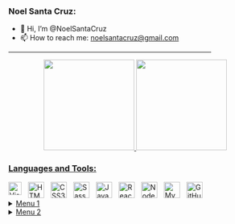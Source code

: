 ### Noel Santa Cruz:


- 👋 Hi, I’m @NoelSantaCruz
- 📫 How to reach me: noelsantacruz@gmail.com

<hr width="80%"/>

<div align="center">
  <a href="https://github.com/noelsantacruz">
  <img height="180em" src="https://github-readme-stats.vercel.app/api?username=noelsantacruz&show_icons=true&theme=dark&include_all_commits=true&count_private=true"/>
  <img height="180em" src="https://github-readme-stats.vercel.app/api/top-langs/?username=noelsantacruz&layout=compact&langs_count=7&theme=dark"/>
</div>


### Languages and Tools:

<img align="left" alt="Visual Studio Code" width="26px" src="https://cdn.jsdelivr.net/gh/devicons/devicon/icons/vscode/vscode-original.svg" style="padding-right:10px;" />
<img align="left" alt="HTML5" width="32px" src="https://cdn.jsdelivr.net/gh/devicons/devicon/icons/html5/html5-original.svg" style="padding-right:10px;" />
<img align="left" alt="CSS3" width="32px" src="https://cdn.jsdelivr.net/gh/devicons/devicon/icons/css3/css3-original.svg" style="padding-right:10px;" />
<img align="left" alt="Sass" width="32px" src="https://cdn.jsdelivr.net/gh/devicons/devicon/icons/sass/sass-original.svg" style="padding-right:10px;" />
<img align="left" alt="JavaScript" width="32px" src="https://cdn.jsdelivr.net/gh/devicons/devicon/icons/javascript/javascript-original.svg" style="padding-right:10px;" />
<img align="left" alt="React" width="32px" src="https://cdn.jsdelivr.net/gh/devicons/devicon/icons/react/react-original.svg" style="padding-right:10px;" />
<img align="left" alt="Node.js" width="32px" src="https://cdn.jsdelivr.net/gh/devicons/devicon/icons/nodejs/nodejs-original.svg" style="padding-right:10px;" />
<img align="left" alt="MySQL" width="32px" src="https://cdn.jsdelivr.net/gh/devicons/devicon/icons/mysql/mysql-original.svg" style="padding-right:10px;" />
<img align="left" alt="GitHub" width="32px" src="https://user-images.githubusercontent.com/3369400/139448065-39a229ba-4b06-434b-bc67-616e2ed80c8f.png" style="padding-right:10px;" />
<!--<img align="left" alt="Terminal" width="32px" src="./img/terminal-light.svg" />-->
<!--<img align="left" alt="Terminal" width="32px" src="./img/terminal-dark.svg" />-->

<br />
<br />

<details>
  <summary>Menu 1</summary>
    <p>1.</p>
    <p>2.</p>
    <p>3.</p>
    <p>4.</p>
</details>

<details>
  <summary>Menu 2</summary>
    <p>1.</p>
    <p>2.</p>
    <p>3.</p>
    <p>4.</p>
</details>
